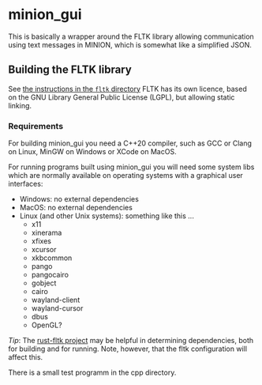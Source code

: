 # minion_gui

This is basically a wrapper around the FLTK library allowing communication using text messages in MINION, which is somewhat like a simplified JSON.

## Building the FLTK library

See [the instructions in the `fltk` directory](fltk/README-build-fltk) FLTK has its own licence, based on the GNU Library General Public License (LGPL), but allowing static linking.

### Requirements

For building minion_gui you need a C++20 compiler, such as GCC or Clang on Linux, MinGW on Windows or XCode on MacOS.

For running programs built using minion_gui you will need some system libs which are normally available on operating systems with a graphical user interfaces:

- Windows: no external dependencies
- MacOS: no external dependencies
- Linux (and other Unix systems): something like this ...
    - x11
    - xinerama
    - xfixes
    - xcursor
    - xkbcommon
    - pango
    - pangocairo
    - gobject
    - cairo
    - wayland-client
    - wayland-cursor
    - dbus
    - OpenGL?


*Tip*: The [rust-fltk project](https://github.com/fltk-rs/fltk-rs) may be helpful in determining dependencies, both for building and for running. Note, however, that the fltk configuration will affect this.

There is a small test programm in the cpp directory.
